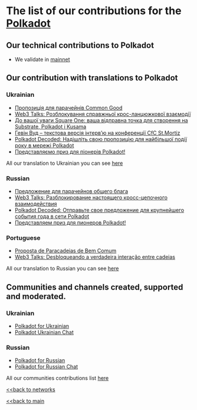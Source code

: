 # The list of our contributions for the [Polkadot](https://polkadot.network/)

## Our technical contributions to Polkadot

- We validate in [mainnet](https://polkadot.polkastats.io/validator/15VKVoQCwTcJAWyW326KRVKguMJzTVesbdDzFBYAcK3BVjUv)

## Our contribution with translations to Polkadot
### Ukrainian
- [Пропозиція для парачейнів Common Good](https://ua.nq4.net/GQsFnxCIkZ_)
- [Web3 Talks: Розблокування справжньої крос-ланцюжкової взаємодії](https://ua.nq4.net/uxtopZb9jpX)
- [До вашої уваги Square One: ваша відправна точка для створення на Substrate, Polkadot і Kusama](https://ua.nq4.net/ICkmPG_f5P4)
- [Гевін Вуд – текстова версія інтерв’ю на конференції CfC St.Mortiz](https://ua.nq4.net/2wWjhxMj_iv)
- [Polkadot Decoded: Надішліть свою пропозицію для найбільшої події року в мережі Polkadot](https://ua.nq4.net/_6ZEQkvlXFq)
- [Представляємо приз для піонерів Polkadot!](https://ua.nq4.net/iEbLv0R_TiF)

All our translation to Ukrainian you can see [here](https://github.com/nq4-net/entrance/blob/main/languages/ukrainian.md)

### Russian
- [Предложение для парачейнов общего блага](https://ru.nq4.net/g3Z8Ziz8mzI)
- [Web3 Talks: Разблокирование настоящего кросс-цепочного взаимодействия](https://ru.nq4.net/_lEQjWY25S4)
- [Polkadot Decoded: Отправьте свое предложение для крупнейшего события года в сети Polkadot](https://ru.nq4.net/p-vIeRlLHxO)
- [Представляем приз для пионеров Polkadot!](https://ru.nq4.net/PDHMgDQMvFv)


### Portuguese
- [Proposta de Paracadeias de Bem Comum](https://pt.nq4.net/55aVBt-5inH)
- [Web3 Talks: Desbloqueando a verdadeira interação entre cadeias](https://pt.nq4.net/ZOTyfGahBpc)

All our translation to Russian you can see [here](https://github.com/nq4-net/entrance/blob/main/languages/russian.md)

## Communities and channels created, supported and moderated.
### Ukrainian
- [Polkadot for Ukrainian](https://t.me/PolkadotforUkraine)
- [Polkadot Ukrainian Chat](https://t.me/PolkadotChatUkraine)
### Russian
- [Polkadot for Russian](https://t.me/PolkadotforRussian)
- [Polkadot for Russian Chat](https://t.me/PolkadotRussianChat)

All our communities contributions list [here](https://github.com/nq4-net/entrance/blob/main/communities.md)



[<<back to networks](https://github.com/nq4-net/entrance/tree/main/networks)

[<<back to main](https://github.com/nq4-net/entrance)
